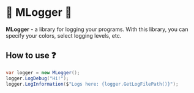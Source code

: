 # 📝 MLogger 📝

**MLogger** - a library for logging your programs. With this library, you can specify your colors, select logging levels, etc.

## How to use ❓
```csharp
var logger = new MLogger();
logger.LogDebug("Hi!");
logger.LogInformation($"Logs here: {logger.GetLogFilePath()}");
```
